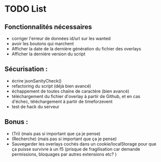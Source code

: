 # TODO List
## Fonctionnalités nécessaires
- corriger l'erreur de données id/url sur les wanted
- avoir les boutons qui marchent
- Afficher la date de la dernière génération du fichier des overlays
- Afficher la dernière version du script 

## Sécurisation :
- écrire jsonSanityCheck()
- refactoring du script (déjà bien avancé)
- échappement de toutes chaine de caractère (bien avancé)
- téléchargement du fichier d'overlay à partir de Github, et en cas d'échec, téléchargement à partir de timeforzevent
- test de hack du serveur

## Bonus :
- (Tri) (mais pas si important que ça je pense)
- (Recherche) (mais pas si important que ça je pense)
- Sauvegarder les overlays cochés dans un cookie/localStorage pour que ça puisse survivre à un f5 (prisque de fragilisation car demande permissions, bloquages par autres extensions etc? )
